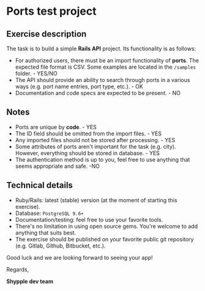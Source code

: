 # Ports test project

## Exercise description

The task is to build a simple **Rails API** project. Its functionality is as follows:
* For authorized users, there must be an import functionality of **ports**. The expected file format is CSV. Some examples are located in the `/samples` folder. - YES/NO
* The API should provide an ability to search through ports in a various ways (e.g. port name entries, port type, etc.). - OK
* Documentation and code specs are expected to be present. - NO

## Notes
* Ports are unique by **code**. - YES
* The ID field should be omitted from the import files. - YES
* Any imported files should not be stored after processing. - YES
* Some attributes of ports aren't important for the task (e.g. city). However, everything should be stored in database. - YES
* The authentication method is up to you, feel free to use anything that seems appropriate and safe. -NO

## Technical details
* Ruby/Rails: latest (stable) version (at the moment of starting this exercise).
* Database: `PostgreSQL 9.6+`
* Documentation/testing: feel free to use your favorite tools.
* There's no limitation in using open source gems. You're welcome to add anything that suits best.
* The exercise should be published on your favorite public git repository (e.g. Gitlab, Github, Bitbucket, etc.).

Good luck and we are looking forward to seeing your app!

Regards,

**Shypple dev team**
